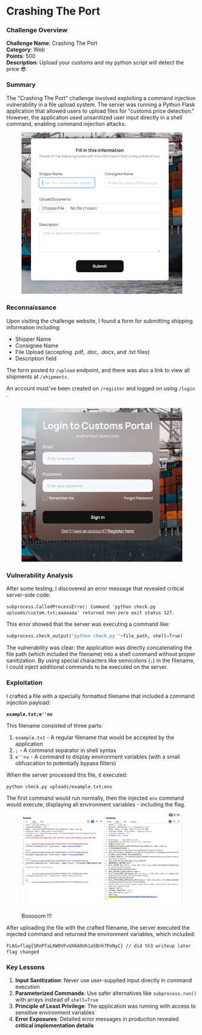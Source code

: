 # Crashing The Port

### Challenge Overview

**Challenge Name**: Crashing The Port\
**Category**: Web\
**Points**: 500\
**Description**: Upload your customs and my python script will detect the price 😎.

### Summary

The "Crashing The Port" challenge involved exploiting a command injection vulnerability in a file upload system. The server was running a Python Flask application that allowed users to upload files for "customs price detection." However, the application used unsanitized user input directly in a shell command, enabling command injection attacks.



<figure><img src="../../../../../../.gitbook/assets/image (3).png" alt=""><figcaption></figcaption></figure>

### Reconnaissance

Upon visiting the challenge website, I found a form for submitting shipping information including:

* Shipper Name
* Consignee Name
* File Upload (accepting .pdf, .doc, .docx, and .txt files)
* Description field

The form posted to `/upload` endpoint, and there was also a link to view all shipments at `/shipments`.

An account must've been created on `/register` and logged on using `/login` .

<figure><img src="../../../../../../.gitbook/assets/image (5).png" alt=""><figcaption></figcaption></figure>

### Vulnerability Analysis

After some testing, I discovered an error message that revealed critical server-side code:

```
subprocess.CalledProcessError: Command 'python check.py uploads/custom.txt;aaaaaaa' returned non-zero exit status 127.
```

This error showed that the server was executing a command like:

```python
subprocess.check_output("python check.py "+file_path, shell=True)
```

The vulnerability was clear: the application was directly concatenating the file path (which included the filename) into a shell command without proper sanitization. By using special characters like semicolons (`;`) in the filename, I could inject additional commands to be executed on the server.

### Exploitation

I crafted a file with a specially formatted filename that included a command injection payload:

<pre><code><strong>example.txt;e''nv
</strong></code></pre>

This filename consisted of three parts:

1. `example.txt` - A regular filename that would be accepted by the application
2. `;` - A command separator in shell syntax
3. `e''nv` - A command to display environment variables (with a small obfuscation to potentially bypass filters)

When the server processed this file, it executed:

```
python check.py uploads/example.txt;env
```

The first command would run normally, then the injected `env` command would execute, displaying all environment variables - including the flag.

<figure><img src="../../../../../../.gitbook/assets/image (6).png" alt=""><figcaption><p>Booooom !!!</p></figcaption></figure>

After uploading the file with the crafted filename, the server executed the injected command and returned the environment variables, which included:

```
FLAG=flag{SRnPfaLKW9VFvUX6A9Uh1a5Bnh7PeNyC} // did th3 writeup later flag changed
```

### Key Lessons

1. **Input Sanitization**: Never use user-supplied input directly in command execution
2. **Parameterized Commands**: Use safer alternatives like `subprocess.run()` with arrays instead of `shell=True`
3. **Principle of Least Privilege**: The application was running with access to sensitive environment variables
4. **Error Exposures**: Detailed error messages in production revealed **critical implementation details**
